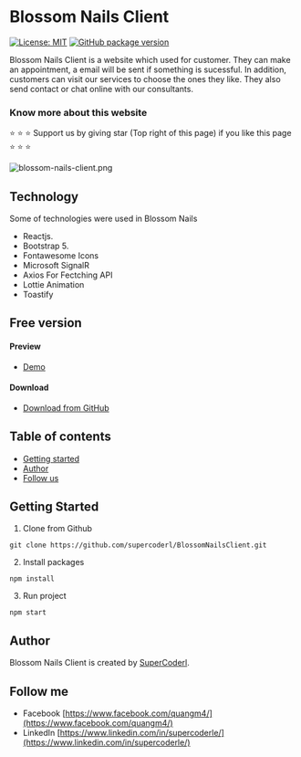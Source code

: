 # Blossom Nails Client

[![License: MIT](https://img.shields.io/badge/License-MIT-yellow.svg)](https://opensource.org/licenses/MIT)
[![GitHub package version](https://img.shields.io/github/package-json/v/codedthemes/mantis-free-react-admin-template)](https://github.com/supercoderl/BlossomNailsClient)

Blossom Nails Client is a website which used for customer. They can make an appointment, a email will be sent if something is sucessful. In addition, customers can visit our services to choose the ones they like. They also send contact or chat online with our consultants.

### Know more about this website

:star: :star: :star: Support us by giving star (Top right of this page) if you like this page :star: :star: :star:

![blossom-nails-client.png](https://res.cloudinary.com/do02vtlo0/image/upload/v1716885543/o4gvmjvlj3po0z05of2t.png)


## Technology

Some of technologies were used in Blossom Nails

- Reactjs.
- Bootstrap 5.
- Fontawesome Icons
- Microsoft SignalR
- Axios For Fectching API
- Lottie Animation
- Toastify

## Free version

#### Preview

- [Demo](https://blossom-nails-client.vercel.app/)

#### Download

- [Download from GitHub](https://github.com/supercoderl/BlossomNailsClient)

## Table of contents

- [Getting started](#getting-started)
- [Author](#author)
- [Follow us](#follow-us)

## Getting Started

1. Clone from Github

```
git clone https://github.com/supercoderl/BlossomNailsClient.git
```

2. Install packages

```
npm install
```

3. Run project

```
npm start
```

## Author

Blossom Nails Client is created by [SuperCoderl](https://www.linkedin.com/in/supercoderle/).

## Follow me

<!-- - Website [https://mantisdashboard.io](https://mantisdashboard.io) -->
- Facebook [https://www.facebook.com/quangm4/](https://www.facebook.com/quangm4/)
- LinkedIn [https://www.linkedin.com/in/supercoderle/](https://www.linkedin.com/in/supercoderle/)
